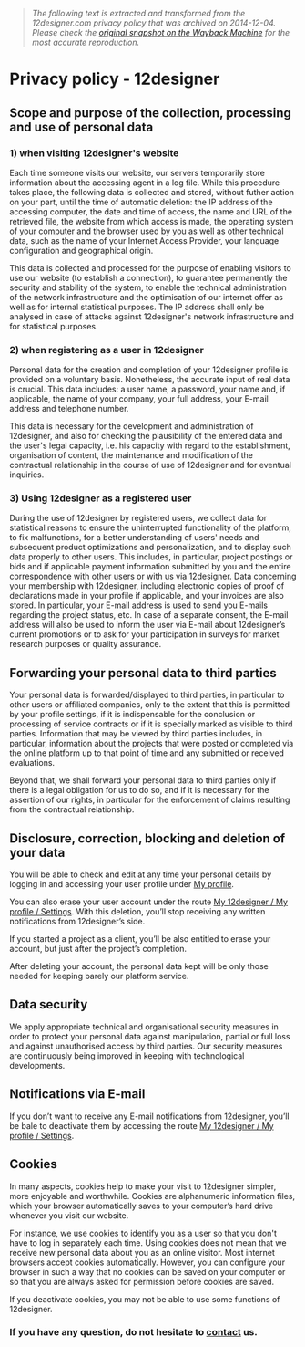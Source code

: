 > *The following text is extracted and transformed from the 12designer.com privacy policy that was archived on 2014-12-04. Please check the [original snapshot on the Wayback Machine](https://web.archive.org/web/20141204055208id_/https%3A//www.12designer.com/en/privacy-policy) for the most accurate reproduction.*

# Privacy policy - 12designer

## Scope and purpose of the collection, processing and use of personal data

  


### 1) when visiting 12designer's website

Each time someone visits our website, our servers temporarily store information about the accessing agent in a log file. While this procedure takes place, the following data is collected and stored, without futher action on your part, until the time of automatic deletion: the IP address of the accessing computer, the date and time of access, the name and URL of the retrieved file, the website from which access is made, the operating system of your computer and the browser used by you as well as other technical data, such as the name of your Internet Access Provider, your language configuration and geographical origin.

This data is collected and processed for the purpose of enabling visitors to use our website (to establish a connection), to guarantee permanently the security and stability of the system, to enable the technical administration of the network infrastructure and the optimisation of our internet offer as well as for internal statistical purposes. The IP address shall only be analysed in case of attacks against 12designer's network infrastructure and for statistical purposes.

### 2) when registering as a user in 12designer

Personal data for the creation and completion of your 12designer profile is provided on a voluntary basis. Nonetheless, the accurate input of real data is crucial. This data includes: a user name, a password, your name and, if applicable, the name of your company, your full address, your E-mail address and telephone number.

This data is necessary for the development and administration of 12designer, and also for checking the plausibility of the entered data and the user's legal capacity, i.e. his capacity with regard to the establishment, organisation of content, the maintenance and modification of the contractual relationship in the course of use of 12designer and for eventual inquiries.

### 3) Using 12designer as a registered user

During the use of 12designer by registered users, we collect data for statistical reasons to ensure the uninterrupted functionality of the platform, to fix malfunctions, for a better understanding of users' needs and subsequent product optimizations and personalization, and to display such data properly to other users. This includes, in particular, project postings or bids and if applicable payment information submitted by you and the entire correspondence with other users or with us via 12designer. Data concerning your membership with 12designer, including electronic copies of proof of declarations made in your profile if applicable, and your invoices are also stored. In particular, your E-mail address is used to send you E-mails regarding the project status, etc. In case of a separate consent, the E-mail address will also be used to inform the user via E-mail about 12designer’s current promotions or to ask for your participation in surveys for market research purposes or quality assurance.

## Forwarding your personal data to third parties

Your personal data is forwarded/displayed to third parties, in particular to other users or affiliated companies, only to the extent that this is permitted by your profile settings, if it is indispensable for the conclusion or processing of service contracts or if it is specially marked as visible to third parties. Information that may be viewed by third parties includes, in particular, information about the projects that were posted or completed via the online platform up to that point of time and any submitted or received evaluations.

Beyond that, we shall forward your personal data to third parties only if there is a legal obligation for us to do so, and if it is necessary for the assertion of our rights, in particular for the enforcement of claims resulting from the contractual relationship.

## Disclosure, correction, blocking and deletion of your data

You will be able to check and edit at any time your personal details by logging in and accessing your user profile under [My profile](https://web.archive.org/en/user/profile/edit/personal/).

You can also erase your user account under the route [My 12designer / My profile / Settings](https://web.archive.org/en/user/profile/edit/settings/). With this deletion, you’ll stop receiving any written notifications from 12designer’s side.

If you started a project as a client, you’ll be also entitled to erase your account, but just after the project’s completion.

After deleting your account, the personal data kept will be only those needed for keeping barely our platform service.

## Data security

We apply appropriate technical and organisational security measures in order to protect your personal data against manipulation, partial or full loss and against unauthorised access by third parties. Our security measures are continuously being improved in keeping with technological developments.

## Notifications via E-mail

If you don’t want to receive any E-mail notifications from 12designer, you’ll be bale to deactivate them by accessing the route [My 12designer / My profile / Settings](https://web.archive.org/en/user/profile/edit/settings/).

## Cookies

In many aspects, cookies help to make your visit to 12designer simpler, more enjoyable and worthwhile. Cookies are alphanumeric information files, which your browser automatically saves to your computer’s hard drive whenever you visit our website.

For instance, we use cookies to identify you as a user so that you don't have to log in separately each time. Using cookies does not mean that we receive new personal data about you as an online visitor. Most internet browsers accept cookies automatically. However, you can configure your browser in such a way that no cookies can be saved on your computer or so that you are always asked for permission before cookies are saved.

If you deactivate cookies, you may not be able to use some functions of 12designer.

### If you have any question, do not hesitate to [contact](https://web.archive.org/en/contact.html) us.
